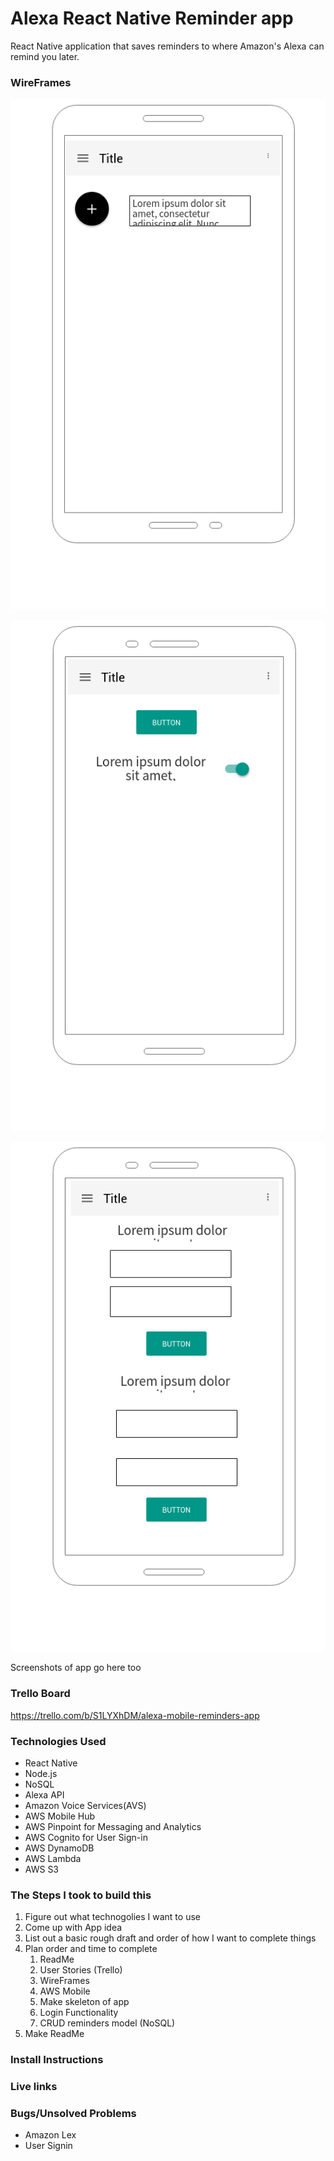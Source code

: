 # Alexa React Native Reminder app

React Native application that saves reminders to where Amazon's Alexa can remind you later.

### WireFrames

![alt text](https://github.com/chadkeeven/alexa-mobile-reminder-app/blob/master/wireFrames/home_page.png "Home Page")

![alt text](https://github.com/chadkeeven/alexa-mobile-reminder-app/blob/master/wireFrames/settings.png "Settings Page")

![alt text](https://github.com/chadkeeven/alexa-mobile-reminder-app/blob/master/wireFrames/signup.png "Signup Page")

Screenshots of app go here too

### Trello Board 

https://trello.com/b/S1LYXhDM/alexa-mobile-reminders-app

### Technologies Used
* React Native
* Node.js
* NoSQL
* Alexa API
* Amazon Voice Services(AVS)
* AWS Mobile Hub
* AWS Pinpoint for Messaging and Analytics
* AWS Cognito for User Sign-in
* AWS DynamoDB
* AWS Lambda
* AWS S3

### The Steps I took to build this 

1. Figure out what technogolies I want to use
2. Come up with App idea
3. List out a basic rough draft and order of how I want to complete things
4. Plan order and time to complete
	1. ReadMe
	2. User Stories (Trello)
	3. WireFrames
	4. AWS Mobile
	5. Make skeleton of app
	6. Login Functionality
	7. CRUD reminders model (NoSQL)
5. Make ReadMe

### Install Instructions


### Live links

### Bugs/Unsolved Problems

* Amazon Lex
* User Signin



